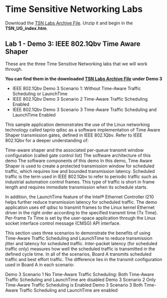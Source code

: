# Time Sensitive Networking Labs

Download the [TSN Labs Archive File](./iotg_tsn_ref_sw-userguide-20190131.zip). Unzip it and begin in the **TSN_UG_index.htm**.

## Lab 1 - Demo 3: IEEE 802.1Qbv Time Aware Shaper

These are the three Time Sensitive Networking labs that we will work
through.

**You can find them in the downloaded [TSN Labs Archive File](./iotg_tsn_ref_sw-userguide-20190131.zip) under Demo 3**
* IEEE 802.1Qbv Demo 3 Scenario 1: Without Time-Aware Traffic Scheduling or LaunchTime
* IEEE 802.1Qbv Demo 3 Scenario 2 Time-Aware Traffic Scheduling Enabled
* IEEE 802.1Qbv Demo 3 Scenario 3 Time-Aware Traffic Scheduling and LaunchTime Enabled

This sample application demonstrates the use of the Linux networking technology called taprio qdisc as a software implementation of Time Aware Shaper transmission gates, defined in IEEE 802.1Qbv. Refer to IEEE 802.1Qbv for a deeper understanding of:

Time-aware shaper and the associated per-queue transmit window configuration (called gate control list)
The software architecture of this demo
The software components of this demo
In this demo, Time Aware Shaper is used to create a protected transmission window for scheduled traffic, which requires low and bounded transmission latency. Scheduled traffic is the term used in IEEE 802.1Qbv to refer to periodic traffic such as industrial automation control frames. This type of traffic is short in frame length and requires immediate transmission when its schedule starts.

In addition, the LaunchTime feature of the Intel® Ethernet Controller I210 helps further reduce transmission latency for scheduled traffic. The demo application uses etf qdisc to transmit frames to the Linux kernel Ethernet driver in the right order according to the specified transmit time (Tx Time). Per-frame Tx Time is set by the user-space application through the Linux socket interface control message (CMSG) API interface.

This section uses three scenarios to demonstrate the benefits of using Time-Aware Traffic Scheduling and LaunchTime to reduce transmission jitter and latency for scheduled traffic. Inter-packet latency (for scheduled traffic only) measures how well the scheduled traffic is transmitted in the defined cycle time. In all of the scenarios, Board A transmits scheduled traffic and best effort traffic. The difference lies in the transmit configuration used in Board A in each scenario:

Demo 3 Scenario 1 No Time-Aware Traffic Scheduling: Both Time-Aware Traffic Scheduling and LaunchTime are disabled
Demo 3 Scenario 2 Only Time-Aware Traffic Scheduling is Enabled
Demo 3 Scenario 3 Both Time-Aware Traffic Scheduling and LaunchTime are enabled
